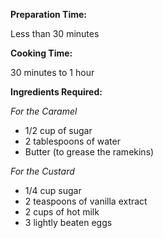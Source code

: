 **Preparation Time:**

Less than 30 minutes

**Cooking Time:**

30 minutes to 1 hour

**Ingredients Required:**

_For the Caramel_
* 1/2 cup of sugar
* 2 tablespoons of water
* Butter (to grease the ramekins)

_For the Custard_
* 1/4 cup sugar
* 2 teaspoons of vanilla extract
* 2 cups of hot milk
* 3 lightly beaten eggs
